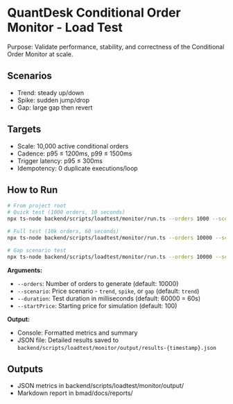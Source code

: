 # QuantDesk Conditional Order Monitor - Load Test

Purpose: Validate performance, stability, and correctness of the Conditional Order Monitor at scale.

## Scenarios
- Trend: steady up/down
- Spike: sudden jump/drop
- Gap: large gap then revert

## Targets
- Scale: 10,000 active conditional orders
- Cadence: p95 ≤ 1200ms, p99 ≤ 1500ms
- Trigger latency: p95 ≤ 300ms
- Idempotency: 0 duplicate executions/loop

## How to Run

```bash
# From project root
# Quick test (1000 orders, 10 seconds)
npx ts-node backend/scripts/loadtest/monitor/run.ts --orders 1000 --scenario spike --duration 10000

# Full test (10k orders, 60 seconds)
npx ts-node backend/scripts/loadtest/monitor/run.ts --orders 10000 --scenario trend --duration 60000

# Gap scenario test
npx ts-node backend/scripts/loadtest/monitor/run.ts --orders 10000 --scenario gap --duration 60000
```

**Arguments:**
- `--orders`: Number of orders to generate (default: 10000)
- `--scenario`: Price scenario - `trend`, `spike`, or `gap` (default: `trend`)
- `--duration`: Test duration in milliseconds (default: 60000 = 60s)
- `--startPrice`: Starting price for simulation (default: 100)

**Output:**
- Console: Formatted metrics and summary
- JSON file: Detailed results saved to `backend/scripts/loadtest/monitor/output/results-{timestamp}.json`

## Outputs
- JSON metrics in backend/scripts/loadtest/monitor/output/
- Markdown report in bmad/docs/reports/
